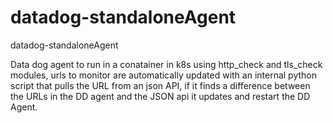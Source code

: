 # datadog-standaloneAgent
datadog-standaloneAgent

Data dog agent to run in a conatainer in k8s using http_check and tls_check modules, urls to monitor are automatically updated with an internal python script that pulls the URL from an json API, if it finds a difference between the URLs in the DD agent and the JSON api it updates and restart the DD Agent. 
